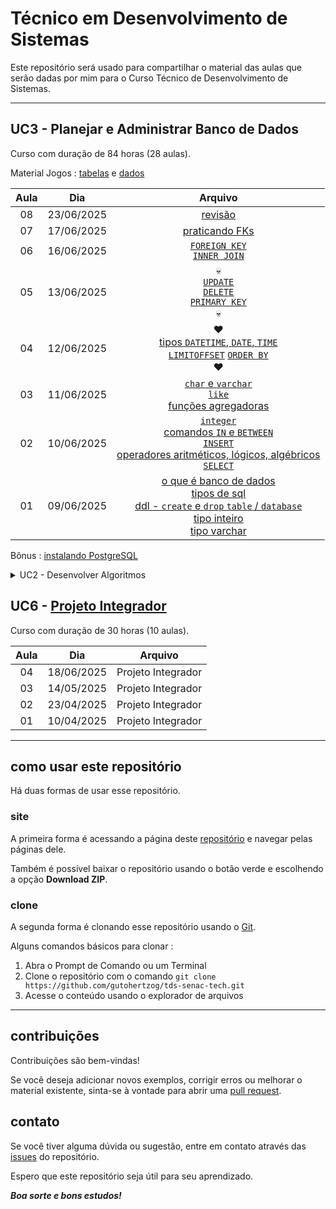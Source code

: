 # Técnico em Desenvolvimento de Sistemas
Este repositório será usado para compartilhar o material das aulas que serão dadas por mim para o Curso Técnico de Desenvolvimento de Sistemas.

---

## UC3 - Planejar e Administrar Banco de Dados
Curso com duração de 84 horas (28 aulas).

Material Jogos : [tabelas](uc3-planejar-administrar-banco-dados/queries/tabela.sql) e [dados](uc3-planejar-administrar-banco-dados/queries/dados.sql)

| Aula | Dia | Arquivo |
| :----: | :----: | :----: |
| 08 | 23/06/2025 | [revisão](uc3-planejar-administrar-banco-dados/revisao.md) |
| 07 | 17/06/2025 | [praticando FKs](uc3-planejar-administrar-banco-dados/queries/) |
| 06 | 16/06/2025 | [`FOREIGN KEY`](uc3-planejar-administrar-banco-dados/constraints.md#foreign-key)<br>[`INNER JOIN`](uc3-planejar-administrar-banco-dados/juncoes.md#inner-join) |
| 05 | 13/06/2025 | :skull:<br>[`UPDATE`](uc3-planejar-administrar-banco-dados/data-manipulation-language-dml.md#update)<br>[`DELETE`](uc3-planejar-administrar-banco-dados/data-manipulation-language-dml.md#delete)<br>[`PRIMARY KEY`](uc3-planejar-administrar-banco-dados/constraints.md#primary-key)<br>:skull: |
| 04 | 12/06/2025 | :heart:<br>[tipos `DATETIME`, `DATE`, `TIME`](uc3-planejar-administrar-banco-dados/data-type-datetime.md)<br>[`LIMIT`](uc3-planejar-administrar-banco-dados/data-query-language-dql.md#limit)[`OFFSET`](uc3-planejar-administrar-banco-dados/data-query-language-dql.md#offset) [`ORDER BY`](uc3-planejar-administrar-banco-dados/data-query-language-dql.md#order-by)<br>:heart: |
| 03 | 11/06/2025 | [`char` e `varchar`](uc3-planejar-administrar-banco-dados/data-type-string.md)<br>[`like`](uc3-planejar-administrar-banco-dados/data-query-language-dql.md#buscas-com-like)<br>[funções agregadoras](uc3-planejar-administrar-banco-dados/funcoes-e-comandos.md#funções-de-agregação) |
| 02 | 10/06/2025 | [`integer`](uc3-planejar-administrar-banco-dados/data-type-numeric.md)<br>[comandos `IN` e `BETWEEN`](uc3-planejar-administrar-banco-dados/funcoes-e-comandos.md#in)<br>[`INSERT`](uc3-planejar-administrar-banco-dados/data-manipulation-language-dml.md#insert)<br>[operadores aritméticos, lógicos, algébricos](uc3-planejar-administrar-banco-dados/operacoes.md)<br>[`SELECT`](uc3-planejar-administrar-banco-dados/data-query-language-dql.md#select) |
| 01 | 09/06/2025 | [o que é banco de dados](uc3-planejar-administrar-banco-dados/o-que-eh-bd.md)<br>[tipos de sql](uc3-planejar-administrar-banco-dados/tipos-sql.md)<br>[ddl - `create` e `drop` `table` / `database`](uc3-planejar-administrar-banco-dados/data-definition-language-ddl.md)<br>[tipo inteiro](uc3-planejar-administrar-banco-dados/tipos.md#integer)<br>[tipo varchar](uc3-planejar-administrar-banco-dados/tipos.md#varchar) |

Bônus : [instalando PostgreSQL](uc3-planejar-administrar-banco-dados/instalando-postgresql.md)

<details>
<summary>UC2 - Desenvolver Algoritmos</summary>

## UC2 - Desenvolver Algoritmos
Curso com duração de 96 horas (32 aulas).

| Aula | Dia | Arquivo |
| :----: | :----: | :----: |
| 32 | 05/06/2025 | [tkinter](uc2-desenvolver-algoritmos/2.python/tkinter.md) |
| 31 | 04/06/2025 | [web scraping](uc2-desenvolver-algoritmos/2.python/web-scraping.md) |
| 30 | 03/06/2025 | [agenda](uc2-desenvolver-algoritmos/2.python/agenda/)<br>[json](uc2-desenvolver-algoritmos/2.python/javascript-object-notation.md)<br>[módulo `json`](uc2-desenvolver-algoritmos/2.python/modulos.md#módulo-json) |
| 29 | 02/06/2025 | [`*args` e `**kwargs` nas funções](uc2-desenvolver-algoritmos/2.python/funcoes.md#empacotamento-e-desempacotamento-nas-funções)<br>[`enumerate`](uc2-desenvolver-algoritmos/2.python/built-in-funcoes.md#enumerate)|
| 28 | 29/05/2025 | [arquivos](uc2-desenvolver-algoritmos/2.python/arquivos.md)<br>[avaliação - etapa 9](uc2-desenvolver-algoritmos/avaliacao.md#etapa-9-converter-para-python) |
| 27 | 28/05/2025 | comandos [`import-from-as`](uc2-desenvolver-algoritmos/2.python/comandos-import-from-as.md)<br>[variável `__name__`](uc2-desenvolver-algoritmos/2.python/modulos.md#variável-__name__)<br>[compreensão de listas](uc2-desenvolver-algoritmos/2.python/compreensao-listas.md)<br>[operador ternário](uc2-desenvolver-algoritmos/2.python/operador-ternario.md)<br>[recursão](uc2-desenvolver-algoritmos/2.python/funcoes.md#recursão) |
| 26 | 27/05/2025 | funções [`type`](uc2-desenvolver-algoritmos/2.python/built-in-funcoes.md#type), [`isinstance`](uc2-desenvolver-algoritmos/2.python/built-in-funcoes.md#isinstance) e [`zip`](uc2-desenvolver-algoritmos/2.python/built-in-funcoes.md#zip)<br>[empacotamento e desempacotamento](uc2-desenvolver-algoritmos/2.python/empac-desempac.md)<br>[tipo `set`](uc2-desenvolver-algoritmos/2.python/tipo-set.md) |
| 25 | 26/05/2025 | [formatando strings](uc2-desenvolver-algoritmos/2.python/formantando-strings.md)<br>[funções](uc2-desenvolver-algoritmos/2.python/funcoes.md) |
| 24 | 23/05/2025 | [`else` no `for` e `while`](uc2-desenvolver-algoritmos/2.python/estruturas-repeticao.md#else-em-loops)<br>[tratamento de erros](uc2-desenvolver-algoritmos/2.python/tratamento-erros.md)<br>[avaliação - etapa 8](uc2-desenvolver-algoritmos/avaliacao.md#etapa-8-dígito-2) |
| 23 | 22/05/2025 | [tipo `tuple`](uc2-desenvolver-algoritmos/2.python/tipo-tuple.md)<br>[tipo `dictionary`](uc2-desenvolver-algoritmos/2.python/tipo-dictionary.md) |
| 22 | 21/05/2025 | [comando `for`](uc2-desenvolver-algoritmos/2.python/estruturas-repeticao.md#comando-for)<br>[`for` vs `while`](uc2-desenvolver-algoritmos/2.python/estruturas-repeticao.md#for-vs-while)<br>[comando `break`](uc2-desenvolver-algoritmos/2.python/built-in-comandos.md#break)<br>[comando `continue`](uc2-desenvolver-algoritmos/2.python/built-in-comandos.md#continue)<br>[comando `pass`](uc2-desenvolver-algoritmos/2.python/built-in-comandos.md#pass) |
| 21 | 20/05/2025 | [módulo `time`](uc2-desenvolver-algoritmos/2.python/modulos.md#módulo-time)<br>[tipo `string`](uc2-desenvolver-algoritmos/2.python/tipo-string.md)<br>[módulo `string`](uc2-desenvolver-algoritmos/2.python/modulos.md#módulo-string) |
| 20 | 19/05/2025 | [módulo `random`](uc2-desenvolver-algoritmos/2.python/modulos.md#módulo-random)<br>[comando `in`](uc2-desenvolver-algoritmos/2.python/built-in-comandos.md#in)<br>[métodos `list`](uc2-desenvolver-algoritmos/2.python/tipo-list.md#métodos-da-lista) |
| 19 | 16/05/2025 | [tipo `list`](uc2-desenvolver-algoritmos/2.python/tipo-list.md)<br>[funcao `print`](uc2-desenvolver-algoritmos/2.python/built-in-funcoes.md#print)<br>[funcao `len`](uc2-desenvolver-algoritmos/2.python/built-in-funcoes.md#len)<br>[funcao `input`](uc2-desenvolver-algoritmos/2.python/built-in-funcoes.md#input)<br>[funcao `range`](uc2-desenvolver-algoritmos/2.python/built-in-funcoes.md#range)<br>[comando `while`](uc2-desenvolver-algoritmos/2.python/estruturas-repeticao.md#while)<br>[avaliação - etapa 7](uc2-desenvolver-algoritmos/avaliacao.md#etapa-7-dígito-1) |
| 18 | 15/05/2025 | [tipos primitivos](uc2-desenvolver-algoritmos/2.python/tipos-primitivos.md)<br>[cast](uc2-desenvolver-algoritmos/2.python/cast.md)<br>[condicional if-elif-else](uc2-desenvolver-algoritmos/2.python/if-elif-else.md) |
| 17 | 13/05/2025 | [instalando Python](uc2-desenvolver-algoritmos/2.python/instalando-python.md)<br>[instalando VS Code](uc2-desenvolver-algoritmos/2.python/instalando-vscode.md) |
| 16 | 12/05/2025 | [escopo de variáveis](uc2-desenvolver-algoritmos/escopo-de-variavel.md)<br>[Portugol vs Python](uc2-desenvolver-algoritmos/2.python/potugol-vs-python.md)<br>[avaliação - etapa 6](uc2-desenvolver-algoritmos/avaliacao.md#etapa-6-validando-entrada) |
| 15 | 09/05/2025 | [tipo `vazio`](uc2-desenvolver-algoritmos/1.portugol/tipos.md#tipo-vazio)<br>[funções](uc2-desenvolver-algoritmos/1.portugol/funcoes.md) |
| 14 | 08/05/2025 | [matriz](uc2-desenvolver-algoritmos/1.portugol/vetores-matrizes.md#matrizes)<br>[avaliação - etapa 5](uc2-desenvolver-algoritmos/avaliacao.md#etapa-5-entrando-texto) |
| 13 | 07/05/2025 | [exercícios vetores](uc2-desenvolver-algoritmos/1.portugol/vetores-matrizes.md#exercícios---vetor) |
| 12 | 06/05/2025 | [vetores](uc2-desenvolver-algoritmos/1.portugol/vetores-matrizes.md#vetores) |
| 11 | 05/05/2025 | [biblioteca `Texto`](uc2-desenvolver-algoritmos/1.portugol/bibliotecas.md#biblioteca-texto)<br>[biblioteca `Tipo`](uc2-desenvolver-algoritmos/1.portugol/bibliotecas.md#biblioteca-tipos)<br>[avaliação - etapa 4](uc2-desenvolver-algoritmos/avaliacao.md#etapa-4-validando-positivos) |
| 10 | 02/04/2025 | [comando `para`](uc2-desenvolver-algoritmos/1.portugol/lacos-repeticao.md#comando-para)<br>[avaliação - etapa 3](uc2-desenvolver-algoritmos/avaliacao.md#etapa-3-entrada-de-dados) |
| 09 | 30/04/2025 | [comando `faca-enquanto`](uc2-desenvolver-algoritmos/1.portugol/lacos-repeticao.md#comando-faca-enquanto)<br>[biblioteca](uc2-desenvolver-algoritmos/1.portugol/bibliotecas.md)<br>[biblioteca Util - sorteia](uc2-desenvolver-algoritmos/1.portugol/bibliotecas.md#biblioteca-util)<br>[avaliação - etapa 2](uc2-desenvolver-algoritmos/avaliacao.md#etapa-2-uso-de-variáveis) |
| 08 | 29/04/2025 | [comando `enquanto`](uc2-desenvolver-algoritmos/1.portugol/lacos-repeticao.md#comando-enquanto) |
| 07 | 28/04/2025 | [operadores lógicos](uc2-desenvolver-algoritmos/1.portugol/operadores-logicos.md)<br>[`e`](uc2-desenvolver-algoritmos/1.portugol/operadores-logicos.md#operador-e) [`ou`](uc2-desenvolver-algoritmos/1.portugol/operadores-logicos.md#operador-ou) [`nao`](uc2-desenvolver-algoritmos/1.portugol/operadores-logicos.md#operador-nao)<br>[avaliação - etapa 1](uc2-desenvolver-algoritmos/avaliacao.md)<br>[git](uc2-desenvolver-algoritmos/git.md)<br>[github](uc2-desenvolver-algoritmos/git.md#github) |
| 06 | 24/04/2025 | [comando `escolha-caso`](uc2-desenvolver-algoritmos/1.portugol/desvios-condicionais.md#comando-escolha-caso)<br>[constantes](uc2-desenvolver-algoritmos/1.portugol/variaveis-constantes.md#declaração-de-constantes) |
| 05 | 22/04/2025 | [comando `senao`](uc2-desenvolver-algoritmos/1.portugol/desvios-condicionais.md#comando-se-senao)<br>[comando `se senao`](uc2-desenvolver-algoritmos/1.portugol/desvios-condicionais.md#comando-se-senao-se) |
| 04 | 17/04/2025 | [comando `se`](uc2-desenvolver-algoritmos/1.portugol/desvios-condicionais.md#se)<br>[tipo `lógico`](uc2-desenvolver-algoritmos/1.portugol/tipos.md#tipo-logico)<br>[operadores relacionais](uc2-desenvolver-algoritmos/1.portugol/operadores-relacionais.md)<br>[operador `módulo` `%`](uc2-desenvolver-algoritmos/1.portugol/operadores-aritmeticos.md#operação-de-módulo) |
| 03 | 16/04/2025 | [resolução de exercícios](uc2-desenvolver-algoritmos/1.portugol/tipos.md#exercícios-completos)<br>[função `limpa`](uc2-desenvolver-algoritmos/1.portugol/entrada-saida.md#limpa) |
| 02 | 15/04/2025 | [tipo `caracter`](uc2-desenvolver-algoritmos/1.portugol/tipos.md#tipo-caracter)<br>[tipo `cadeia`](uc2-desenvolver-algoritmos/1.portugol/tipos.md#tipo-cadeia)<br>[operadores aritméticos](uc2-desenvolver-algoritmos/1.portugol/operadores-aritmeticos.md)<br>[`+`](uc2-desenvolver-algoritmos/1.portugol/operadores-aritmeticos.md#operação-de-adição) [`-`](uc2-desenvolver-algoritmos/1.portugol/operadores-aritmeticos.md#operação-de-subtração) [`*`](uc2-desenvolver-algoritmos/1.portugol/operadores-aritmeticos.md#operação-de-multiplicação) [`/`](uc2-desenvolver-algoritmos/1.portugol/operadores-aritmeticos.md#operação-de-divisão)<br>[função `leia`](uc2-desenvolver-algoritmos/1.portugol/entrada-saida.md#leia) |
| 01 | 14/04/2025 | [linguagem portugol](uc2-desenvolver-algoritmos/1.portugol/linguagem-portugol.md)<br>[tipo `inteiro`](uc2-desenvolver-algoritmos/1.portugol/tipos.md#tipo-inteiro)<br>[variáveis](uc2-desenvolver-algoritmos/1.portugol/variaveis-constantes.md#declaração-de-variáveis)<br>[atribuições](uc2-desenvolver-algoritmos/1.portugol/variaveis-constantes.md#atribuicoes)<br>[função `escreva`](uc2-desenvolver-algoritmos/1.portugol/entrada-saida.md#escreva)<br>[tipo `real`](uc2-desenvolver-algoritmos/1.portugol/tipos.md#tipo-real) |

</details>

## UC6 - [Projeto Integrador](uc6-projeto-integrador/)
Curso com duração de 30 horas (10 aulas).

| Aula | Dia | Arquivo |
| :----: | :----: | :----: |
| 04 | 18/06/2025 | Projeto Integrador |
| 03 | 14/05/2025 | Projeto Integrador |
| 02 | 23/04/2025 | Projeto Integrador |
| 01 | 10/04/2025 | Projeto Integrador |

---

## como usar este repositório
Há duas formas de usar esse repositório.

### site
A primeira forma é acessando a página deste [repositório](https://github.com/gutohertzog/tds-senac-tech) e navegar pelas páginas dele.

Também é possível baixar o repositório usando o botão verde e escolhendo a opção **Download ZIP**.

### clone
A segunda forma é clonando esse repositório usando o [Git](https://git-scm.com/).

Alguns comandos básicos para clonar :

1. Abra o Prompt de Comando ou um Terminal
1. Clone o repositório com o comando `git clone https://github.com/gutohertzog/tds-senac-tech.git`
1. Acesse o conteúdo usando o explorador de arquivos

---

## contribuições
Contribuições são bem-vindas!

Se você deseja adicionar novos exemplos, corrigir erros ou melhorar o material existente, sinta-se à vontade para abrir uma [pull request](https://docs.github.com/pt/pull-requests/collaborating-with-pull-requests/proposing-changes-to-your-work-with-pull-requests/about-pull-requests).

## contato
Se você tiver alguma dúvida ou sugestão, entre em contato através das [issues](https://docs.github.com/pt/issues/tracking-your-work-with-issues/using-issues/creating-an-issue) do repositório.

Espero que este repositório seja útil para seu aprendizado.

***Boa sorte e bons estudos!***
